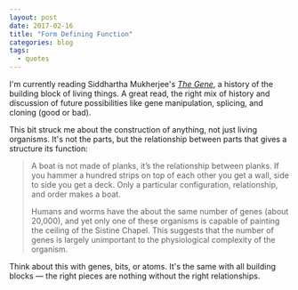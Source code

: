 ```yaml
---
layout: post
date: 2017-02-16
title: "Form Defining Function"
categories: blog
tags:
  - quotes
---
```


I'm currently reading Siddhartha Mukherjee's _[The Gene](https://www.goodreads.com/book/show/27276428-the-gene)_, a history of the building block of living things. A great read, the right mix of history and discussion of future possibilities like gene manipulation, splicing, and cloning (good or bad).

This bit struck me about the construction of anything, not just living organisms. It's not the parts, but the relationship between parts that gives a structure its function:

> A boat is not made of planks, it’s the relationship between planks. If you hammer a hundred strips on top of each
> other you get a wall, side to side you get a deck. Only a particular configuration, relationship, and order makes a
> boat.
>
> Humans and worms have the about the same number of genes (about 20,000), and yet only one of these organisms is
> capable of painting the ceiling of the Sistine Chapel. This suggests that the number of genes is largely unimportant
> to the physiological complexity of the organism.

Think about this with genes, bits, or atoms. It's the same with all building blocks — the right pieces are nothing without the right relationships.
